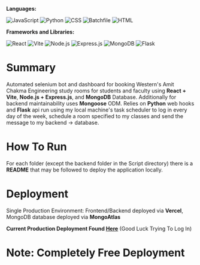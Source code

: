 **Languages:**

![JavaScript](https://img.shields.io/badge/JavaScript-F7DF1E?logo=javascript&logoColor=black)
![Python](https://img.shields.io/badge/Python-3776AB?logo=python&logoColor=white)
![CSS](https://img.shields.io/badge/CSS-1572B6?logo=css3&logoColor=white)
![Batchfile](https://img.shields.io/badge/Batchfile-4D4D4D?logo=windows&logoColor=white)
![HTML](https://img.shields.io/badge/HTML-E34F26?logo=html5&logoColor=white)

**Frameworks and Libraries:**

![React](https://img.shields.io/badge/React-61DAFB?logo=react&logoColor=black)
![Vite](https://img.shields.io/badge/Vite-646CFF?logo=vite&logoColor=white)
![Node.js](https://img.shields.io/badge/Node.js-339933?logo=nodedotjs&logoColor=white)
![Express.js](https://img.shields.io/badge/Express.js-000000?logo=express&logoColor=white)
![MongoDB](https://img.shields.io/badge/MongoDB-47A248?logo=mongodb&logoColor=white)
![Flask](https://img.shields.io/badge/Flask-000000?logo=flask&logoColor=white)

# Summary

Automated selenium bot and dashboard for booking Western's Amit Chakma Engineering study rooms for students and faculty using **React + Vite**, **Node.js + Express.js**, and **MongoDB** Database. Additionally for backend maintainability uses **Mongoose** ODM. Relies on **Python** web hooks and **Flask** api run using my local machine's task scheduler to log in every day of the week, schedule a room specified to my classes and send the message to my backend -> database.

# How To Run

For each folder (except the backend folder in the Script directory) there is a **README** that may be followed to deploy the application locally.

# Deployment

Single Production Environment: Frontend/Backend deployed via **Vercel**, MongoDB database deployed via **MongoAtlas**

**Current Production Deployment Found [Here](https://acebdashboard.vercel.app)** (Good Luck Trying To Log In)

# Note: Completely Free Deployment
